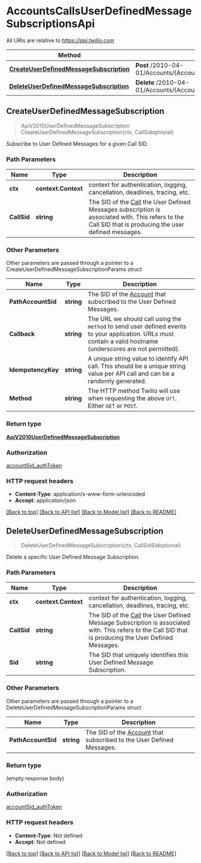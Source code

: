 # AccountsCallsUserDefinedMessageSubscriptionsApi

All URIs are relative to *https://api.twilio.com*

Method | HTTP request | Description
------------- | ------------- | -------------
[**CreateUserDefinedMessageSubscription**](AccountsCallsUserDefinedMessageSubscriptionsApi.md#CreateUserDefinedMessageSubscription) | **Post** /2010-04-01/Accounts/{AccountSid}/Calls/{CallSid}/UserDefinedMessageSubscriptions.json | 
[**DeleteUserDefinedMessageSubscription**](AccountsCallsUserDefinedMessageSubscriptionsApi.md#DeleteUserDefinedMessageSubscription) | **Delete** /2010-04-01/Accounts/{AccountSid}/Calls/{CallSid}/UserDefinedMessageSubscriptions/{Sid}.json | 



## CreateUserDefinedMessageSubscription

> ApiV2010UserDefinedMessageSubscription CreateUserDefinedMessageSubscription(ctx, CallSidoptional)



Subscribe to User Defined Messages for a given Call SID.

### Path Parameters


Name | Type | Description
------------- | ------------- | -------------
**ctx** | **context.Context** | context for authentication, logging, cancellation, deadlines, tracing, etc.
**CallSid** | **string** | The SID of the [Call](https://www.twilio.com/docs/voice/api/call-resource) the User Defined Messages subscription is associated with. This refers to the Call SID that is producing the user defined messages.

### Other Parameters

Other parameters are passed through a pointer to a CreateUserDefinedMessageSubscriptionParams struct


Name | Type | Description
------------- | ------------- | -------------
**PathAccountSid** | **string** | The SID of the [Account](https://www.twilio.com/docs/iam/api/account) that subscribed to the User Defined Messages.
**Callback** | **string** | The URL we should call using the `method` to send user defined events to your application. URLs must contain a valid hostname (underscores are not permitted).
**IdempotencyKey** | **string** | A unique string value to identify API call. This should be a unique string value per API call and can be a randomly generated.
**Method** | **string** | The HTTP method Twilio will use when requesting the above `Url`. Either `GET` or `POST`.

### Return type

[**ApiV2010UserDefinedMessageSubscription**](ApiV2010UserDefinedMessageSubscription.md)

### Authorization

[accountSid_authToken](../README.md#accountSid_authToken)

### HTTP request headers

- **Content-Type**: application/x-www-form-urlencoded
- **Accept**: application/json

[[Back to top]](#) [[Back to API list]](../README.md#documentation-for-api-endpoints)
[[Back to Model list]](../README.md#documentation-for-models)
[[Back to README]](../README.md)


## DeleteUserDefinedMessageSubscription

> DeleteUserDefinedMessageSubscription(ctx, CallSidSidoptional)



Delete a specific User Defined Message Subscription.

### Path Parameters


Name | Type | Description
------------- | ------------- | -------------
**ctx** | **context.Context** | context for authentication, logging, cancellation, deadlines, tracing, etc.
**CallSid** | **string** | The SID of the [Call](https://www.twilio.com/docs/voice/api/call-resource) the User Defined Message Subscription is associated with. This refers to the Call SID that is producing the User Defined Messages.
**Sid** | **string** | The SID that uniquely identifies this User Defined Message Subscription.

### Other Parameters

Other parameters are passed through a pointer to a DeleteUserDefinedMessageSubscriptionParams struct


Name | Type | Description
------------- | ------------- | -------------
**PathAccountSid** | **string** | The SID of the [Account](https://www.twilio.com/docs/iam/api/account) that subscribed to the User Defined Messages.

### Return type

 (empty response body)

### Authorization

[accountSid_authToken](../README.md#accountSid_authToken)

### HTTP request headers

- **Content-Type**: Not defined
- **Accept**: Not defined

[[Back to top]](#) [[Back to API list]](../README.md#documentation-for-api-endpoints)
[[Back to Model list]](../README.md#documentation-for-models)
[[Back to README]](../README.md)

